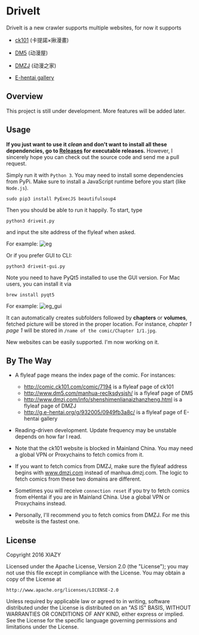 # DriveIt
DriveIt is a new crawler supports multiple websites, for now it supports 

- [ck101](http://comic.ck101.com) (卡提諾×揪漫畫)

- [DM5](http://www.dm5.com) (动漫屋)

- [DMZJ](http://www.dmzj.com) (动漫之家)

- [E-hentai gallery](http://g.e-hentai.org/)

## Overview
This project is still under development. More features will be added later.
## Usage
__If you just want to use it _clean_ and don't want to install all these dependencies, go to [Releases](https://github.com/XIAZY/DriveIt/releases) for executable releases.__ However, I sincerely hope you can check out the source code and send me a pull request.

Simply run it with ```Python 3```. You may need to install some dependencies from PyPi. Make sure to install a JavaScript runtime before you start (like ``Node.js``).

```
sudo pip3 install PyExecJS beautifulsoup4
```
Then you should be able to run it happily. To start, type 
```
python3 driveit.py
```
and input the site address of the flyleaf when asked.

For example:
![eg](http://i.imgur.com/Yex2M61.png)

Or if you prefer GUI to CLI:
```
python3 driveit-gui.py
```
Note you need to have PyQt5 installed to use the GUI version. For Mac users, you can install it via
```
brew install pyqt5
```
For example:
![eg_gui](http://i.imgur.com/1n8p0L2.png)

It can automatically creates subfolders followed by __chapters__ or __volumes__, fetched picture will be stored in the proper location. For instance, _chapter 1 page 1_ will be stored in ```/name of the comic/Chapter 1/1.jpg```.

New websites can be easily supported. I'm now working on it.
## By The Way

- A flyleaf page means the index page of the comic. For instances:

    - http://comic.ck101.com/comic/7194 is a flyleaf page of ck101
    - http://www.dm5.com/manhua-reclksdysjsh/ is a flyleaf page of DM5
    - http://www.dmzj.com/info/shenshimenlianaizhanzheng.html is a flyleaf page of DMZJ
    - http://g.e-hentai.org/g/932005/0949fb3a8c/ is a flyleaf page of E-hentai gallery

- Reading-driven development. Update frequency may be unstable depends on how far I read.

- Note that the ck101 website is blocked in Mainland China. You may need a global VPN or Proxychains to fetch comics from it.

- If you want to fetch comics from DMZJ, make sure the flyleaf address begins with www.dmzj.com instead of manhua.dmzj.com. The logic to fetch comics from these two domains are different.

- Sometimes you will receive `connection reset` if you try to fetch comics from eHentai if you are in Mainland China. Use a global VPN or Proxychains instead.

- Personally, I'll recommend you to fetch comics from DMZJ. For me this website is the fastest one.
## License

Copyright 2016 XIAZY

Licensed under the Apache License, Version 2.0 (the "License");
you may not use this file except in compliance with the License.
You may obtain a copy of the License at

    http://www.apache.org/licenses/LICENSE-2.0

Unless required by applicable law or agreed to in writing, software
distributed under the License is distributed on an "AS IS" BASIS,
WITHOUT WARRANTIES OR CONDITIONS OF ANY KIND, either express or implied.
See the License for the specific language governing permissions and
limitations under the License.

